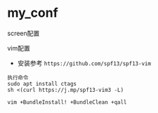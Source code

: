 # my_conf

screen配置

vim配置
- 安装参考 `https://github.com/spf13/spf13-vim`
```
执行命令
sudo apt install ctags
sh <(curl https://j.mp/spf13-vim3 -L)

vim +BundleInstall! +BundleClean +qall
```
